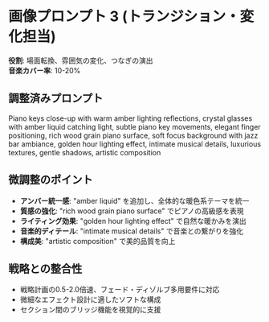 # 画像プロンプト 3 (トランジション・変化担当)

**役割**: 場面転換、雰囲気の変化、つなぎの演出  
**音楽カバー率**: 10-20%

## 調整済みプロンプト

Piano keys close-up with warm amber lighting reflections, crystal glasses with amber liquid catching light, subtle piano key movements, elegant finger positioning, rich wood grain piano surface, soft focus background with jazz bar ambiance, golden hour lighting effect, intimate musical details, luxurious textures, gentle shadows, artistic composition

## 微調整のポイント

- **アンバー統一感**: "amber liquid" を追加し、全体的な暖色系テーマを統一
- **質感の強化**: "rich wood grain piano surface" でピアノの高級感を表現
- **ライティング効果**: "golden hour lighting effect" で自然な暖かみを演出
- **音楽的ディテール**: "intimate musical details" で音楽との繋がりを強化
- **構成美**: "artistic composition" で美的品質を向上

## 戦略との整合性

- 戦略計画の0.5-2.0倍速、フェード・ディゾルブ多用要件に対応
- 微細なエフェクト設計に適したソフトな構成
- セクション間のブリッジ機能を視覚的に支援